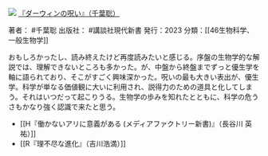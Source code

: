 ![](https://gyazo.com/3c3e77815a6484d0c5d97e5647cb4828/raw)
[『ダーウィンの呪い』（千葉聡）](https://amzn.to/48DRVb5)

著者： #千葉聡 
出版社： #講談社現代新書 
発行：2023
分類：[[46生物科学、一般生物学]]

おもしろかったし、読み終えたけど再度読みたいと感じる。序盤の生物学的な解説では、理解できないところも多かった。が、中盤から終盤までずっと優生学を軸に語られており、そこがすごく興味深かった。呪いの最も大きい表出が、優生学。科学が単なる価値観に大いに利用され、説得力のための道具と化してしまう。それはいつだって起こりうる。生物学の歩みを知れたとともに、科学の危うさもかなり強く認識で来たと思う。

- [[H『働かないアリに意義がある (メディアファクトリー新書)』（長谷川 英祐）]]
- [[R『理不尽な進化』（吉川浩満）]]